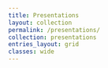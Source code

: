 ```yaml
---
title: Presentations
layout: collection
permalink: /presentations/
collection: presentations
entries_layout: grid
classes: wide
---
```

